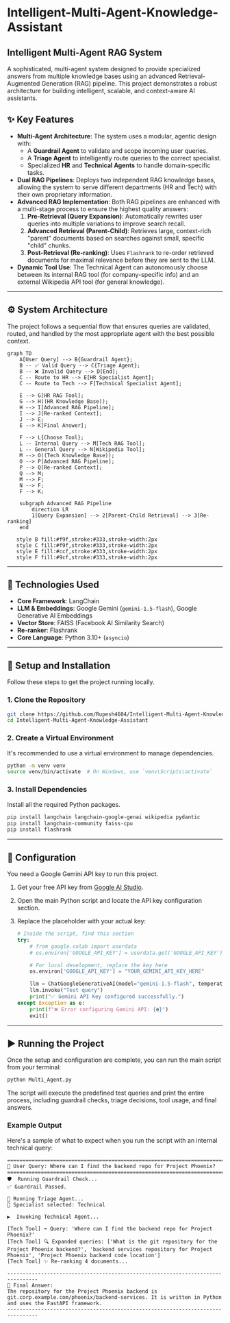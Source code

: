 # Intelligent-Multi-Agent-Knowledge-Assistant

## Intelligent Multi-Agent RAG System

A sophisticated, multi-agent system designed to provide specialized answers from multiple knowledge bases using an advanced Retrieval-Augmented Generation (RAG) pipeline. This project demonstrates a robust architecture for building intelligent, scalable, and context-aware AI assistants.

## ✨ Key Features

  * **Multi-Agent Architecture**: The system uses a modular, agentic design with:
      * A **Guardrail Agent** to validate and scope incoming user queries.
      * A **Triage Agent** to intelligently route queries to the correct specialist.
      * Specialized **HR** and **Technical Agents** to handle domain-specific tasks.
  * **Dual RAG Pipelines**: Deploys two independent RAG knowledge bases, allowing the system to serve different departments (HR and Tech) with their own proprietary information.
  * **Advanced RAG Implementation**: Both RAG pipelines are enhanced with a multi-stage process to ensure the highest quality answers:
    1.  **Pre-Retrieval (Query Expansion)**: Automatically rewrites user queries into multiple variations to improve search recall.
    2.  **Advanced Retrieval (Parent-Child)**: Retrieves large, context-rich "parent" documents based on searches against small, specific "child" chunks.
    3.  **Post-Retrieval (Re-ranking)**: Uses `Flashrank` to re-order retrieved documents for maximal relevance before they are sent to the LLM.
  * **Dynamic Tool Use**: The Technical Agent can autonomously choose between its internal RAG tool (for company-specific info) and an external Wikipedia API tool (for general knowledge).

-----

## ⚙️ System Architecture

The project follows a sequential flow that ensures queries are validated, routed, and handled by the most appropriate agent with the best possible context.

```mermaid
graph TD
    A[User Query] --> B{Guardrail Agent};
    B -- ✅ Valid Query --> C{Triage Agent};
    B -- ❌ Invalid Query --> D[End];
    C -- Route to HR --> E[HR Specialist Agent];
    C -- Route to Tech --> F[Technical Specialist Agent];

    E --> G[HR RAG Tool];
    G --> H((HR Knowledge Base));
    H --> I[Advanced RAG Pipeline];
    I --> J[Re-ranked Context];
    J --> E;
    E --> K[Final Answer];

    F --> L{Choose Tool};
    L -- Internal Query --> M[Tech RAG Tool];
    L -- General Query --> N[Wikipedia Tool];
    M --> O((Tech Knowledge Base));
    O --> P[Advanced RAG Pipeline];
    P --> Q[Re-ranked Context];
    Q --> M;
    M --> F;
    N --> F;
    F --> K;

    subgraph Advanced RAG Pipeline
        direction LR
        1[Query Expansion] --> 2[Parent-Child Retrieval] --> 3[Re-ranking]
    end

   style B fill:#f9f,stroke:#333,stroke-width:2px
   style C fill:#f9f,stroke:#333,stroke-width:2px
   style E fill:#ccf,stroke:#333,stroke-width:2px
   style F fill:#9cf,stroke:#333,stroke-width:2px

```

-----

## 🔧 Technologies Used

  * **Core Framework**: LangChain
  * **LLM & Embeddings**: Google Gemini (`gemini-1.5-flash`), Google Generative AI Embeddings
  * **Vector Store**: FAISS (Facebook AI Similarity Search)
  * **Re-ranker**: Flashrank
  * **Core Language**: Python 3.10+ (`asyncio`)

-----

## 🚀 Setup and Installation

Follow these steps to get the project running locally.

### 1\. Clone the Repository

```bash
git clone https://github.com/Rupesh4604/Intelligent-Multi-Agent-Knowledge-Assistant.git
cd Intelligent-Multi-Agent-Knowledge-Assistant
```

### 2\. Create a Virtual Environment

It's recommended to use a virtual environment to manage dependencies.

```bash
python -m venv venv
source venv/bin/activate  # On Windows, use `venv\Scripts\activate`
```

### 3\. Install Dependencies

Install all the required Python packages.

```bash
pip install langchain langchain-google-genai wikipedia pydantic
pip install langchain-community faiss-cpu
pip install flashrank
```

-----

## 🔑 Configuration

You need a Google Gemini API key to run this project.

1.  Get your free API key from [Google AI Studio](https://aistudio.google.com/).

2.  Open the main Python script and locate the API key configuration section.

3.  Replace the placeholder with your actual key:

    ```python
    # Inside the script, find this section
    try:
        # from google.colab import userdata
        # os.environ['GOOGLE_API_KEY'] = userdata.get('GOOGLE_API_KEY')

        # For local development, replace the key here
        os.environ['GOOGLE_API_KEY'] = "YOUR_GEMINI_API_KEY_HERE"

        llm = ChatGoogleGenerativeAI(model="gemini-1.5-flash", temperature=0)
        llm.invoke("Test query")
        print("✅ Gemini API Key configured successfully.")
    except Exception as e:
        print(f"❌ Error configuring Gemini API: {e}")
        exit()
    ```

-----

## ▶️ Running the Project

Once the setup and configuration are complete, you can run the main script from your terminal:

```bash
python Multi_Agent.py
```

The script will execute the predefined test queries and print the entire process, including guardrail checks, triage decisions, tool usage, and final answers.

### Example Output

Here's a sample of what to expect when you run the script with an internal technical query:

```
================================================================================
👤 User Query: Where can I find the backend repo for Project Phoenix?
================================================================================
🛡️  Running Guardrail Check...
✅ Guardrail Passed.

🚦 Running Triage Agent...
🎯 Specialist selected: Technical

▶️  Invoking Technical Agent...

[Tech Tool] ➡️ Query: 'Where can I find the backend repo for Project Phoenix?'
[Tech Tool] 🔍 Expanded queries: ['What is the git repository for the Project Phoenix backend?', 'backend services repository for Project Phoenix', 'Project Phoenix backend code location']
[Tech Tool] ✨ Re-ranking 4 documents...

--------------------------------------------------------------------------------
🤖 Final Answer:
The repository for the Project Phoenix backend is git.corp.example.com/phoenix/backend-services. It is written in Python and uses the FastAPI framework.
--------------------------------------------------------------------------------
```

